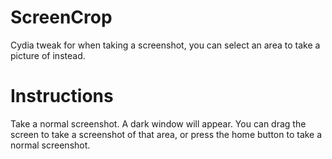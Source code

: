 ScreenCrop
==========

Cydia tweak for when taking a screenshot, you can select an area to take a picture of instead.

Instructions
============

Take a normal screenshot. A dark window will appear. You can drag the screen to take a screenshot of that area, or press the home button to take a normal screenshot.
